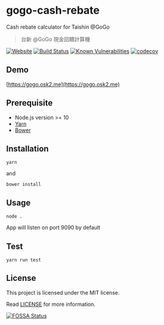 # gogo-cash-rebate

Cash rebate calculator for Taishin @GoGo

> 台新 @GoGo 現金回饋計算機

[![Website](https://img.shields.io/website-up-down-green-red/https/osk2.me%3A9090.svg)](https://osk2.me:9090)
[![Build Status](https://travis-ci.org/osk2/gogo-cash-rebate.svg?branch=master)](https://travis-ci.org/osk2/gogo-cash-rebate)
[![Known Vulnerabilities](https://snyk.io/test/github/osk2/gogo-cash-rebate/badge.svg?targetFile=package.json)](https://snyk.io/test/github/osk2/gogo-cash-rebate?targetFile=package.json)
[![codecov](https://codecov.io/gh/osk2/gogo-cash-rebate/branch/master/graph/badge.svg)](https://codecov.io/gh/osk2/gogo-cash-rebate)

## Demo

[https://gogo.osk2.me](https://gogo.osk2.me)

## Prerequisite

- Node.js version >= 10
- [Yarn](https://yarnpkg.com)
- [Bower](https://bower.io)

## Installation

```shell
yarn
```

and 

```shell
bower install
```

## Usage

```shell
node .
```

App will listen on port 9090 by default

## Test

```shell
yarn run test
```

## License

This project is licensed under the MIT license.

Read [LICENSE](LICENSE) for more information.


[![FOSSA Status](https://app.fossa.io/api/projects/git%2Bgithub.com%2Fosk2%2Fgogo-cash-rebate.svg?type=large)](https://app.fossa.io/projects/git%2Bgithub.com%2Fosk2%2Fgogo-cash-rebate?ref=badge_large)

